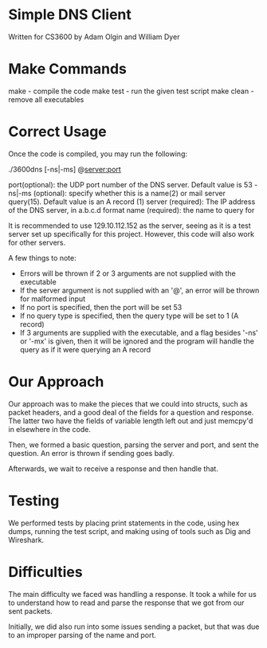 Simple DNS Client
=================

Written for CS3600 by Adam Olgin and William Dyer

Make Commands
=============

make - compile the code
make test - run the given test script
make clean - remove all executables

Correct Usage
=============

Once the code is compiled, you may run the following:

./3600dns [-ns|-ms] @<server:port> <name>

  port(optional): the UDP port number of the DNS server. Default value is 53
  -ns|-ms (optional): specify whether this is a name(2) or mail server query(15). Default value is an A record (1)
  server (required): The IP address of the DNS server, in a.b.c.d format
  name (required): the name to query for

It is recommended to use 129.10.112.152 as the server, seeing as it is a test server set up
specifically for this project. However, this code will also work for other servers.

A few things to note:
* Errors will be thrown if 2 or 3 arguments are not supplied with the executable
* If the server argument is not supplied with an '@', an error will be thrown for malformed input
* If no port is specified, then the port will be set 53
* If no query type is specified, then the query type will be set to 1 (A record)
* If 3 arguments are supplied with the executable, and a flag besides '-ns' or '-mx' is given, then it will be ignored
  and the program will handle the query as if it were querying an A record

Our Approach
============

Our approach was to make the pieces that we could into structs, such as packet headers,
and a good deal of the fields for a question and response. The latter two have the fields of variable length left out
and just memcpy'd in elsewhere in the code.

Then, we formed a basic question, parsing the server and port, and sent the question. An error is thrown if sending goes badly.

Afterwards, we wait to receive a response and then handle that.

Testing
=======

We performed tests by placing print statements in the code, using hex dumps, running the test script,
and making using of tools such as Dig and Wireshark.

Difficulties
============

The main difficulty we faced was handling a response. It took a while for us to understand
how to read and parse the response that we got from our sent packets.

Initially, we did also run into some issues sending a packet, but that was due to an improper
parsing of the name and port.
